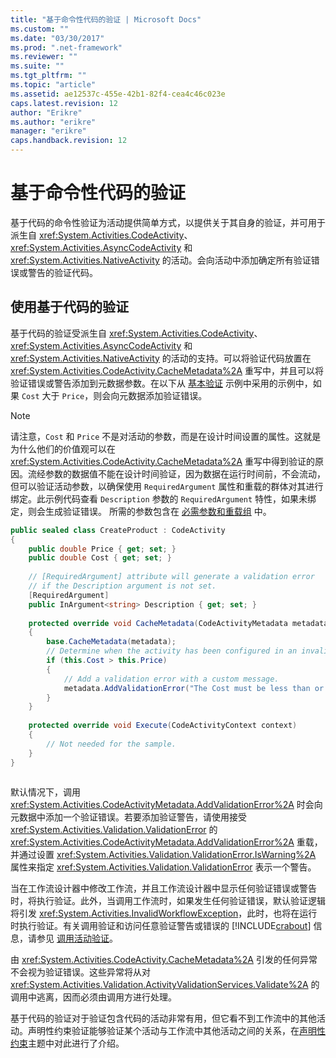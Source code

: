 ```yaml
---
title: "基于命令性代码的验证 | Microsoft Docs"
ms.custom: ""
ms.date: "03/30/2017"
ms.prod: ".net-framework"
ms.reviewer: ""
ms.suite: ""
ms.tgt_pltfrm: ""
ms.topic: "article"
ms.assetid: ae12537c-455e-42b1-82f4-cea4c46c023e
caps.latest.revision: 12
author: "Erikre"
ms.author: "erikre"
manager: "erikre"
caps.handback.revision: 12
---
```

# 基于命令性代码的验证
基于代码的命令性验证为活动提供简单方式，以提供关于其自身的验证，并可用于派生自 <xref:System.Activities.CodeActivity>、<xref:System.Activities.AsyncCodeActivity> 和 <xref:System.Activities.NativeActivity> 的活动。会向活动中添加确定所有验证错误或警告的验证代码。  
  
## 使用基于代码的验证  
 基于代码的验证受派生自 <xref:System.Activities.CodeActivity>、<xref:System.Activities.AsyncCodeActivity> 和 <xref:System.Activities.NativeActivity> 的活动的支持。可以将验证代码放置在 <xref:System.Activities.CodeActivity.CacheMetadata%2A> 重写中，并且可以将验证错误或警告添加到元数据参数。在以下从 [基本验证](../../../docs/framework/windows-workflow-foundation/samples/basic-validation.md) 示例中采用的示例中，如果 `Cost` 大于 `Price`，则会向元数据添加验证错误。  
  
> [!NOTE]
>  请注意，`Cost` 和 `Price` 不是对活动的参数，而是在设计时间设置的属性。这就是为什么他们的价值观可以在 <xref:System.Activities.CodeActivity.CacheMetadata%2A> 重写中得到验证的原因。流经参数的数据值不能在设计时间验证，因为数据在运行时间前，不会流动，但可以验证活动参数，以确保使用 `RequiredArgument` 属性和重载的群体对其进行绑定。此示例代码查看 `Description` 参数的 `RequiredArgument` 特性，如果未绑定，则会生成验证错误。  所需的参数包含在 [必需参数和重载组](../../../docs/framework/windows-workflow-foundation//required-arguments-and-overload-groups.md) 中。  
  
```csharp  
public sealed class CreateProduct : CodeActivity  
{  
    public double Price { get; set; }  
    public double Cost { get; set; }  
  
    // [RequiredArgument] attribute will generate a validation error   
    // if the Description argument is not set.  
    [RequiredArgument]  
    public InArgument<string> Description { get; set; }  
  
    protected override void CacheMetadata(CodeActivityMetadata metadata)  
    {  
        base.CacheMetadata(metadata);  
        // Determine when the activity has been configured in an invalid way.  
        if (this.Cost > this.Price)  
        {  
            // Add a validation error with a custom message.  
            metadata.AddValidationError("The Cost must be less than or equal to the Price.");  
        }  
    }  
  
    protected override void Execute(CodeActivityContext context)  
    {  
        // Not needed for the sample.  
    }  
}  
  
```  
  
 默认情况下，调用 <xref:System.Activities.CodeActivityMetadata.AddValidationError%2A> 时会向元数据中添加一个验证错误。若要添加验证警告，请使用接受 <xref:System.Activities.Validation.ValidationError> 的 <xref:System.Activities.CodeActivityMetadata.AddValidationError%2A> 重载，并通过设置 <xref:System.Activities.Validation.ValidationError.IsWarning%2A> 属性来指定 <xref:System.Activities.Validation.ValidationError> 表示一个警告。  
  
 当在工作流设计器中修改工作流，并且工作流设计器中显示任何验证错误或警告时，将执行验证。此外，当调用工作流时，如果发生任何验证错误，默认验证逻辑将引发 <xref:System.Activities.InvalidWorkflowException>，此时，也将在运行时执行验证。有关调用验证和访问任意验证警告或错误的 [!INCLUDE[crabout](../../../includes/crabout-md.md)] 信息，请参见 [调用活动验证](../../../docs/framework/windows-workflow-foundation//invoking-activity-validation.md)。  
  
 由 <xref:System.Activities.CodeActivity.CacheMetadata%2A> 引发的任何异常不会视为验证错误。这些异常将从对 <xref:System.Activities.Validation.ActivityValidationServices.Validate%2A> 的调用中逃离，因而必须由调用方进行处理。  
  
 基于代码的验证对于验证包含代码的活动非常有用，但它看不到工作流中的其他活动。声明性约束验证能够验证某个活动与工作流中其他活动之间的关系，在[声明性约束](../../../docs/framework/windows-workflow-foundation//declarative-constraints.md)主题中对此进行了介绍。